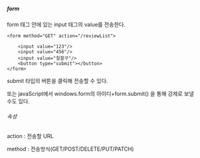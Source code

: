 ##### form

form 태그 안에 있는 input 태그의 value를 전송한다.

	<form method="GET" action="/reviewList">

		<input value="123"/>
		<input value="456"/>
		<input value="칠팔구"/>
		<button type="submit"></button>
	</form>
	
submit 타입의 버튼을 클릭해 전송할 수 있다.

또는 javaScript에서 windows.form의 아이디+form.submit() 을 통해 강제로 보낼 수도 있다.

###### 속성

action : 전송할 URL

method : 전송방식(GET/POST/DELETE/PUT/PATCH)

